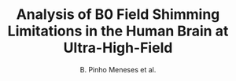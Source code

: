 ---
cat: metric
subcat: metric
bestof: false
author: B. Pinho Meneses et al.
title: Analysis of B0 Field Shimming Limitations in the Human Brain at Ultra-High-Field
year: 2020
type: inproceedings
booktitle: Proceedings of the International Society for Magnetic Resonance in Medicine
---